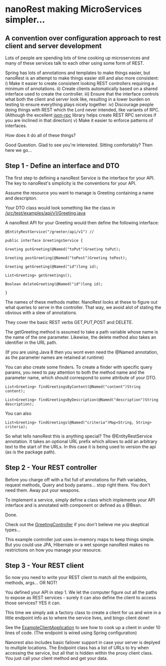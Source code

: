 # nanoRest making MicroServices simpler...
## A convention over configuration approach to rest client and server development

Lots of people are spending lots of time cooking up microservices and many of these services
talk to each other using some form of REST.

Spring has lots of annotations and templates to make things easier, but nanoRest is an attempt to
make things easier still and also more consistent:
i) Make it easier to create consistent looking REST controllers requiring a minimum of annotations.
ii) Create clients automatically based on a shared interface used to create the controller.
iii) Ensure that the interface controls what both the client and server look like, resulting in
a lower burden on testing to ensure everything plays nicely together.
iv) Discourage people doing things with REST which the Lord never intended, like variants of RPC.
(Although the excellent [json-rpc](https://github.com/briandilley/jsonrpc4j) library helps create REST RPC services if you are inclined
in that direction)
v) Make it easier to enforce patterns of interfaces.

How does it do all of these things?

Good Question. Glad to see you're interested. Sitting comfortably? Then here we go...

## Step 1 - Define an interface and DTO
The first step to defining a nanoRest Service is the interface for your API.
The key to nanoRest's simplicity is the conventions for your API.

Assume the resource you want to manage is  Greeting containing a name and descripton.

Your DTO class would look something like the class in
[/src/test/examples/api/v1/Greeting.java](https://github.com/Cybernostics/nanorest/blob/master/src/test/java/com/cybernostics/nanorest/example/api/v1/Greeting.java)

A nanoRest API for your Greeting would then define the following interface:

	@EntityRestService("/greeter/api/v1") //

	public interface GreetingsService {

	Greeting putGreeting(@Named("toPut")Greeting toPut);

	Greeting postGreeting(@Named("toPost")Greeting toPost);

	Greeting getGreeting(@Named("id")long id);

	List<Greeting> getGreetings();

	Boolean deleteGreeting(@Named("id")long id);

	}

The names of these methods matter. NanoRest looks at these to figure out what
queries to serve in the controller. That way, we avoid alot of stating the obvious
with a slew of annotations.

They cover the basic REST verbs GET,PUT,POST and DELETE.

The getGreeting method is assumed to take a path variable whose name is the name of the one parameter. Likewise, the delete method also takes an identifier in the URL path.

(If you are using Java 8 then you wont even need the @Named annotation, as the
parameter names are retained at runtime)

You can also create some finders. To create a finder with specific query params, you need
to pay attention to both the method name and the parameter name, which should correspond to
some attribute of your DTO.

	List<Greeting> findGreetingsByContent(@Named("content")String content);

	List<Greeting> findGreetingsByDescription(@Named("description")String description);

You can also

	List<Greeting> findGreetings(@Named("criteria")Map<String, String> criteria);


So what tells nanoRest this is anything special? The @EntityRestService annotation.
It takes an optional URL prefix which allows to add an arbitrary text to the start of the
URLs. In this case it is being used to version the api (as is the package path).

## Step 2 - Your REST controller
Before you charge off with a fist full of annotations for Path variables, request methods,
Query and body params... stop right there. You don't need them. Away put your weapons.

To implement a service, simply define a class which implements your API interface and is annotated
with component or defined as a @Bean.

Done.

Check out the [GreetingController](https://github.com/Cybernostics/nanorest/blob/master/src/test/java/com/cybernostics/nanorest/example/server/GreetingsController.java) if you don't believe me you skeptical types...

This example controller just uses in-memory maps to keep things simple. But you could use JPA, Hibernate or a wet sponge nanoRest makes no restrictions on how you manage your resource.

## Step 3 - Your REST client
So now you need to write your REST client to match all the endpoints, methods, args... OR NOT!

You defined your API in step 1. We let the computer figure out all the paths to expose
as REST services - surely it can also define the client to access those services? YES it can.

This time we simply ask a factory class to create a client for us and wire in a little
endpoint info as to where the service lives, and bingo client done!

See the [ExampleClientApplication](https://github.com/Cybernostics/nanorest/blob/master/src/test/java/com/cybernostics/nanorest/example/client/ExampleClientApplication.java) to see how to cook up
a client in under 10 lines of code. (The endpoint is wired using Spring configuration)

Nanorest also includes basic failover support in case your server is deplyed to multiple locations.
The Endpoint class has a list of URLs to try when accessing the service, but all that is hidden within the proxy client class. You just call your client method and get your data.
